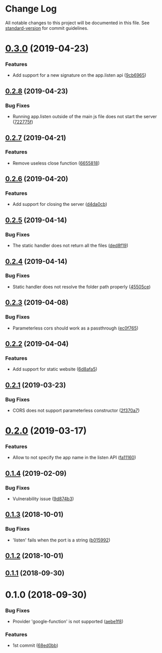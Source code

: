 # Change Log

All notable changes to this project will be documented in this file. See [standard-version](https://github.com/conventional-changelog/standard-version) for commit guidelines.

<a name="0.3.0"></a>
# [0.3.0](https://github.com/neapjs/funky/compare/v0.2.8...v0.3.0) (2019-04-23)


### Features

* Add support for a new signature on the app.listen api ([9cb6965](https://github.com/neapjs/funky/commit/9cb6965))



<a name="0.2.8"></a>
## [0.2.8](https://github.com/neapjs/funky/compare/v0.2.7...v0.2.8) (2019-04-23)


### Bug Fixes

* Running app.listen outside of the main js file does not start the server ([722775f](https://github.com/neapjs/funky/commit/722775f))



<a name="0.2.7"></a>
## [0.2.7](https://github.com/neapjs/funky/compare/v0.2.6...v0.2.7) (2019-04-21)


### Features

* Remove useless close function ([6655818](https://github.com/neapjs/funky/commit/6655818))



<a name="0.2.6"></a>
## [0.2.6](https://github.com/neapjs/funky/compare/v0.2.5...v0.2.6) (2019-04-20)


### Features

* Add support for closing the server ([d4da0cb](https://github.com/neapjs/funky/commit/d4da0cb))



<a name="0.2.5"></a>
## [0.2.5](https://github.com/neapjs/funky/compare/v0.2.4...v0.2.5) (2019-04-14)


### Bug Fixes

* The static handler does not return all the files ([ded8f19](https://github.com/neapjs/funky/commit/ded8f19))



<a name="0.2.4"></a>
## [0.2.4](https://github.com/neapjs/funky/compare/v0.2.3...v0.2.4) (2019-04-14)


### Bug Fixes

* Static handler does not resolve the folder path properly ([45505ce](https://github.com/neapjs/funky/commit/45505ce))



<a name="0.2.3"></a>
## [0.2.3](https://github.com/neapjs/funky/compare/v0.2.2...v0.2.3) (2019-04-08)


### Bug Fixes

* Parameterless cors should work as a passthrough ([ec0f765](https://github.com/neapjs/funky/commit/ec0f765))



<a name="0.2.2"></a>
## [0.2.2](https://github.com/neapjs/funky/compare/v0.2.1...v0.2.2) (2019-04-04)


### Features

* Add support for static website ([6d8afa5](https://github.com/neapjs/funky/commit/6d8afa5))



<a name="0.2.1"></a>
## [0.2.1](https://github.com/neapjs/funky/compare/v0.2.0...v0.2.1) (2019-03-23)


### Bug Fixes

* CORS does not support parameterless constructor ([2f370a7](https://github.com/neapjs/funky/commit/2f370a7))



<a name="0.2.0"></a>
# [0.2.0](https://github.com/neapjs/funky/compare/v0.1.4...v0.2.0) (2019-03-17)


### Features

* Allow to not specify the app name in the listen API ([fa11160](https://github.com/neapjs/funky/commit/fa11160))



<a name="0.1.4"></a>
## [0.1.4](https://github.com/neapjs/funky/compare/v0.1.3...v0.1.4) (2019-02-09)


### Bug Fixes

* Vulnerability issue ([9d874b3](https://github.com/neapjs/funky/commit/9d874b3))



<a name="0.1.3"></a>
## [0.1.3](https://github.com/neapjs/funky/compare/v0.1.2...v0.1.3) (2018-10-01)


### Bug Fixes

* 'listen' fails when the port is a string ([b015992](https://github.com/neapjs/funky/commit/b015992))



<a name="0.1.2"></a>
## [0.1.2](https://github.com/neapjs/funky/compare/v0.1.1...v0.1.2) (2018-10-01)



<a name="0.1.1"></a>
## [0.1.1](https://github.com/neapjs/funky/compare/v0.1.0...v0.1.1) (2018-09-30)



<a name="0.1.0"></a>
# 0.1.0 (2018-09-30)


### Bug Fixes

* Provider 'google-function' is not supported ([aebe1f8](https://github.com/neapjs/funky/commit/aebe1f8))


### Features

* 1st commit ([68ed0bb](https://github.com/neapjs/funky/commit/68ed0bb))
